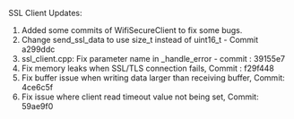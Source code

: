 SSL Client Updates:

1. Added some commits of WifiSecureClient to fix some bugs.
2. Change send_ssl_data to use size_t instead of uint16_t - Commit a299ddc
3. ssl_client.cpp: Fix parameter name in _handle_error - commit : 39155e7
4. Fix memory leaks when SSL/TLS connection fails, Commit : f29f448
5. Fix buffer issue when writing data larger than receiving buffer, Commit: 4ce6c5f
6. Fix issue where client read timeout value not being set, Commit: 59ae9f0